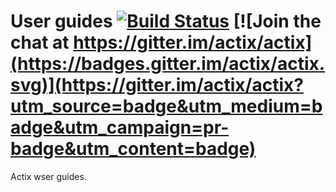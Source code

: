 # User guides [![Build Status](https://travis-ci.org/actix/book.svg?branch=master)](https://travis-ci.org/actix/book) [![Join the chat at https://gitter.im/actix/actix](https://badges.gitter.im/actix/actix.svg)](https://gitter.im/actix/actix?utm_source=badge&utm_medium=badge&utm_campaign=pr-badge&utm_content=badge)

Actix wser guides.
